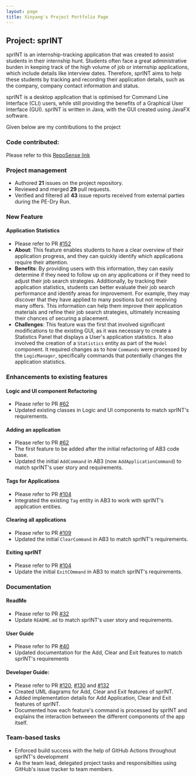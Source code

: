```yaml
---
layout: page
title: Xinyang's Project Portfolio Page
---
```


## Project: sprINT

sprINT is an internship-tracking application that was created to assist students in their internship hunt. Students
often face a great administrative burden in keeping track of the high volume of job or internship applications, which
include details like interview dates. Therefore, sprINT aims to help these students by
tracking and recording their application details, such as the company, company contact information and status.

sprINT is a desktop application that is optimised for Command Line Interface (CLI) users, while still providing the benefits
of a Graphical User Interface (GUI). sprINT is written in Java, with the GUI created using JavaFX software.

Given below are my contributions to the project

### **Code contributed**:
Please refer to this [RepoSense link](https://nus-cs2103-ay2223s2.github.io/tp-dashboard/?search=xyluschen&breakdown=true)

### **Project management**
* Authored **21** issues on the project repository.
* Reviewed and merged **29** pull requests.
* Verified and filtered all **43** issue reports received from external parties during the PE-Dry Run.


### New Feature
#### Application Statistics 
* Please refer to PR [#152](https://github.com/AY2223S2-CS2103T-T13-3/tp/pull/152)
* **About**: This feature enables students to have a clear overview of their application progress, and they can quickly
identify which applications require their attention. 
* **Benefits**: By providing users with this information, they can easily determine if they need to follow up on 
any applications or if they need to adjust their job search strategies. Additionally, by tracking their application statistics,
students can better evaluate their job search performance and identify areas for improvement. For example, they may discover that
they have applied to many positions but not receiving many offers. This information can help them improve their application materials
and refine their job search strategies, ultimately increasing their chances of securing a placement.
* **Challenges**: This feature was the first that involved significant modifications to the existing GUI, as it was necessary
to create a Statistics Panel that displays a User's application statistics. It also involved the creation of a `Statistics` entity
as part of the `Model` component. It required changes as to how `Commands` were processed by the `LogicManager`, specifically commands
that potentially changes the application statistics.

  
### **Enhancements to existing features**
#### Logic and UI component Refactoring 
* Please refer to PR [#62](https://github.com/AY2223S2-CS2103T-T13-3/tp/pull/62)
* Updated existing classes in Logic and UI components to match sprINT's requirements.

#### Adding an application
* Please refer to PR [#62](https://github.com/AY2223S2-CS2103T-T13-3/tp/pull/62)
* The first feature to be added after the initial refactoring of AB3 code base.
* Updated the initial `AddCommand` in AB3 (now `AddApplicationCommand`) to match sprINT's user
  story and requirements.

#### Tags for Applications
* Please refer to PR [#104](https://github.com/AY2223S2-CS2103T-T13-3/tp/pull/104)
* Integrated the existing `Tag` entity in AB3 to work with sprINT's application entities.

#### Clearing all applications
* Please refer to PR [#109](https://github.com/AY2223S2-CS2103T-T13-3/tp/pull/109)
* Updated the initial `ClearCommand` in AB3 to match sprINT's requirements.

#### Exiting sprINT
* Please refer to PR [#104](https://github.com/AY2223S2-CS2103T-T13-3/tp/pull/104)
* Update the initial `ExitCOmmand` in AB3 to match sprINT's requirements.

### **Documentation**
#### ReadMe
* Please refer to PR [#32](https://github.com/AY2223S2-CS2103T-T13-3/tp/pull/32)
* Update `README.md` to match sprINT's user story and requirements.

#### User Guide
* Please refer to PR [#40](https://github.com/AY2223S2-CS2103T-T13-3/tp/pull/40)
* Updated documentation for the Add, Clear and Exit features to match sprINT's requirements

#### Developer Guide:
* Please refer to PR [#120](https://github.com/AY2223S2-CS2103T-T13-3/tp/pull/120), [#130](https://github.com/AY2223S2-CS2103T-T13-3/tp/pull/130)
      and [#132](https://github.com/AY2223S2-CS2103T-T13-3/tp/pull/132)
* Created UML diagrams for Add, Clear and Exit features of sprINT.
* Added implementation details for Add Application, Clear and Exit features of sprINT. 
* Documented how each feature's command is processed by sprINT and explains the interaction betweeen the different
components of the app itself.

### **Team-based tasks**
* Enforced build success with the help of GitHub Actions throughout sprINT's development
* As the team lead, delegated project tasks and responsibilties using GitHub's issue tracker to team members.



